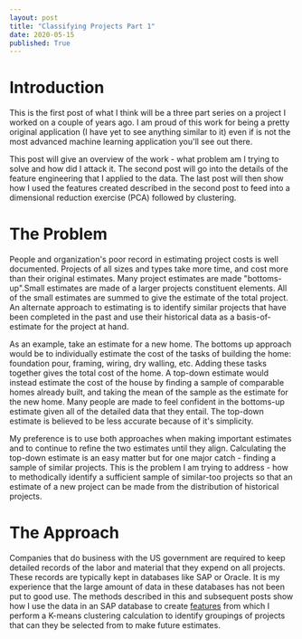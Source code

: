 ```yaml
---
layout: post
title: "Classifying Projects Part 1"
date: 2020-05-15
published: True
---
```


# Introduction

This is the first post of what I think will be a three part series on a project I worked on a couple of years ago. I am proud of this work for being a pretty original application (I have yet to see anything similar to it) even if is not the most advanced machine learning application you'll see out there.

This post will give an overview of the work - what problem am I trying to solve and how did I attack it. The second post will go into the details of the feature engineering that I applied to the data.  The last post will then show how I used the features created described in the second post to feed into a dimensional reduction exercise (PCA) followed by clustering.

# The Problem

People and organization's poor record in estimating project costs is well documented. Projects of all sizes and types take more time, and cost more than their original estimates.  Many project estimates are made "bottoms-up".Small estimates are made of a larger projects constituent elements.  All of the small estimates are summed to give the estimate of the total project. An alternate approach to estimating is to identify similar projects that have been completed in the past and use their historical data as a basis-of-estimate for the project at hand.

As an example, take an estimate for a new home. The bottoms up approach would be to individually estimate the cost of the tasks of building the home: foundation pour, framing, wiring, dry walling, etc. Adding these tasks together gives the total cost of the home.  A top-down estimate would instead estimate the cost of the house by finding a sample of comparable homes already built, and taking the mean of the sample as the estimate for the new home. Many people are made to feel confident in the bottoms-up estimate given all of the detailed data that they entail. The top-down estimate is believed to be less accurate because of it's simplicity.

My preference is to use both approaches when making important estimates and to continue to refine the two estimates until they align. Calculating the top-down estimate is an easy matter but for one major catch - finding a sample of similar projects. This is the problem I am trying to address - how to methodically identify a sufficient sample of similar-too projects so that an estimate of a new project can be made from the distribution of historical projects. 

# The Approach

Companies that do business with the US government are required to keep detailed records of the labor and material that they expend on all projects. These records are typically kept in databases like SAP or Oracle. It is my experience that the large amount of data in these databases has not been put to good use. The methods described in this and subsequent posts show how I use the data in an SAP database to create [features](https://en.wikipedia.org/wiki/Feature_(machine_learning)) from which I perform a K-means clustering calculation to identify groupings of projects that can they be selected from to make future estimates. 
